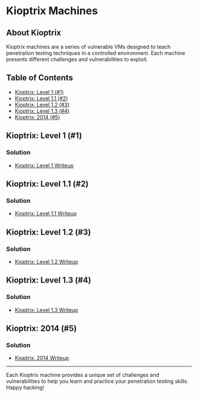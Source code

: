 # Kioptrix Machines

## About Kioptrix

Kioptrix machines are a series of vulnerable VMs designed to teach penetration testing techniques in a controlled environment. Each machine presents different challenges and vulnerabilities to exploit.

## Table of Contents

- [Kioptrix: Level 1 (#1)](#kioptrix-level-1-1)
- [Kioptrix: Level 1.1 (#2)](#kioptrix-level-11-2)
- [Kioptrix: Level 1.2 (#3)](#kioptrix-level-12-3)
- [Kioptrix: Level 1.3 (#4)](#kioptrix-level-13-4)
- [Kioptrix: 2014 (#5)](#kioptrix-2014-5)

## Kioptrix: Level 1 (#1)

### Solution

- [Kioptrix: Level 1 Writeup](</VulnHub/Kioptrix%20(1-5)/Kioptrix%201/>)

## Kioptrix: Level 1.1 (#2)

### Solution

- [Kioptrix: Level 1.1 Writeup](</VulnHub/Kioptrix%20(1-5)/Kioptrix%202>)

## Kioptrix: Level 1.2 (#3)

### Solution

- [Kioptrix: Level 1.2 Writeup](</VulnHub/Kioptrix%20(1-5)/Kioptrix%203>)

## Kioptrix: Level 1.3 (#4)

### Solution

- [Kioptrix: Level 1.3 Writeup](</VulnHub/Kioptrix%20(1-5)/Kioptrix%204>)

## Kioptrix: 2014 (#5)

### Solution

- [Kioptrix: 2014 Writeup](</VulnHub/Kioptrix%20(1-5)/Kioptrix%205/>)

---

Each Kioptrix machine provides a unique set of challenges and vulnerabilities to help you learn and practice your penetration testing skills. Happy hacking!
